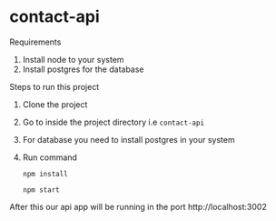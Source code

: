 # contact-api
Requirements
  1. Install node to your system 
  2. Install postgres for the database
  
Steps to run this project
 1. Clone the project
 2. Go to inside the project directory i.e `contact-api`
 4. For database you need to install postgres in your system
 3. Run command
 
      ```npm install```

      ```npm start```
      
 After this our api app will be running in the port http://localhost:3002
